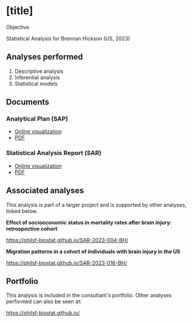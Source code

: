 # [title]

Objective

Statistical Analysis for Brennan Hickson (US, 2023)
<!-- Technical Report for Brennan Hickson (US, 2023) -->

## Analyses performed

1. Descriptive analysis
1. Inferential analysis
1. Statistical models

## Documents

### Analytical Plan (SAP)

<!-- - [Online visualization][sapviz-v02] -->
<!-- - [PDF][sappdf-v02] -->

- [Online visualization][sapviz-v01]
- [PDF][sappdf-v01]

### Statistical Analysis Report (SAR)

<!-- - [Online visualization][reportviz-v02] -->
<!-- - [PDF][pdf-v02] -->

- [Online visualization][reportviz-v01]
- [PDF][pdf-v01]

## Associated analyses

This analysis is part of a larger project and is supported by other analyses, linked below.

**Effect of socioeconomic status in mortality rates after brain injury: retrospective cohort**

<https://philsf-biostat.github.io/SAR-2023-004-BH/>

**Migration patterns in a cohort of individuals with brain injury in the US**

<https://philsf-biostat.github.io/SAR-2023-016-BH/>

## Portfolio

This analysis is included in the consultant's portfolio.
Other analyses performed can also be seen at:

<https://philsf-biostat.github.io/>

<!-- --- -->

[sapviz-v01]: report/SAP-2023-017-BH-v01.md
[sapviz-v02]: report/SAP-2023-017-BH-v02.md
[sappdf-v01]: https://docs.google.com/viewer?url=https://github.com/philsf-biostat/SAR-2023-017-BH/raw/main/report/SAP-2023-017-BH-v01.pdf
[sappdf-v02]: https://docs.google.com/viewer?url=https://github.com/philsf-biostat/SAR-2023-017-BH/raw/main/report/SAP-2023-017-BH-v02.pdf

[reportviz-v01]: report/SAR-2023-017-BH-v01.md
[reportviz-v02]: report/SAR-2023-017-BH-v02.md
[pdf-v01]: https://docs.google.com/viewer?url=https://github.com/philsf-biostat/SAR-2023-017-BH/raw/main/report/SAR-2023-017-BH-v01.pdf
[pdf-v02]: https://docs.google.com/viewer?url=https://github.com/philsf-biostat/SAR-2023-017-BH/raw/main/report/SAR-2023-017-BH-v02.pdf
